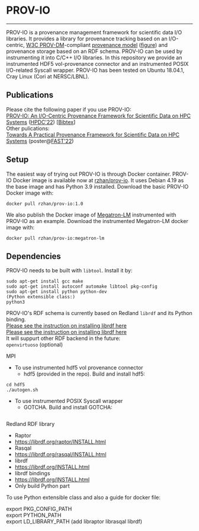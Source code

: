 # PROV-IO

---
PROV-IO is a provenance management framework for scientific data I/O libraries. It provides a library for provenance tracking based on an I/O-centric, [W3C PROV-DM](https://www.w3.org/TR/prov-dm/)-compliant [provenance model](https://github.com/hpc-io/prov-io/blob/master/provio_ontology.ttl) ([figure](https://github.com/hpc-io/prov-io/blob/master/doc/provio-latest.png)) and provenance storage based on an RDF schema. PROV-IO can be used by instrumenting it into C/C++ I/O libraries. In this repository we provide an instrumented HDF5 vol-provenance connector and an instrumented POSIX I/O-related Syscall wrapper. PROV-IO has been tested on Ubuntu 18.04.1, Cray Linux (Cori at NERSC/LBNL).

## Publications
Please cite the following paper if you use PROV-IO:  <br /> 
[PROV-IO: An I/O-Centric Provenance Framework for Scientific Data on HPC Systems]([https://www.hpdc.org/2022/](https://dl.acm.org/doi/10.1145/3502181.3531477)) ([HPDC'22](https://www.hpdc.org/2022/)) [[Bibtex]()] <br /> 
Other pulications:  <br /> 
[Towards A Practical Provenance Framework for Scientific Data on HPC Systems](https://github.com/hpc-io/prov-io/blob/master/doc/FAST_22_WiP_PROV-IO.pdf) (poster@[FAST'22](https://www.usenix.org/conference/fast22)) <br />

## Setup
The easiest way of trying out PROV-IO is through Docker container. PROV-IO Docker image is available now at [rzhan/prov-io](https://hub.docker.com/repository/docker/rzhan/prov-io). It uses Debian 4.19 as the base image and has Python 3.9 installed. Download the basic PROV-IO Docker image with:
```
docker pull rzhan/prov-io:1.0
```
We also publish the Docker image of [Megatron-LM](https://github.com/NVIDIA/Megatron-LM) instrumented with PROV-IO as an example. Download the instrumented Megatron-LM docker image with:
```
docker pull rzhan/prov-io:megatron-lm
```

## Dependencies
PROV-IO needs to be built with ```libtool```. Install it by: <br /> 
```
sudo apt-get install gcc make
sudo apt-get install autoconf automake libtool pkg-config
sudo apt-get install python python-dev
(Python extensible class:)
python3
```
PROV-IO's RDF schema is currently based on Redland ```librdf``` and its Python binding. <br /> 
[Please see the instruction on installing librdf here](https://librdf.org/INSTALL.html) <br /> 
[Please see the instruction on installing librdf here](https://librdf.org/bindings/) <br /> 
It will suppurt other RDF backend in the future: <br /> 
```openvirtuoso``` (optional) <br /> 

MPI <br /> 

- To use instrumented hdf5 vol provenance connector
  - hdf5 (provided in the repo). Build and install hdf5:
```
cd hdf5
./autogen.sh
```

- To use instrumented POSIX Syscall wrapper
  - GOTCHA. Build and install GOTCHA:
```
```

Redland RDF library <br />

- Raptor
 - https://librdf.org/raptor/INSTALL.html
- Rasqal
 - https://librdf.org/rasqal/INSTALL.html
- librdf
 - https://librdf.org/INSTALL.html
- librdf bindings
 - https://librdf.org/INSTALL.html
 - Only build Python part

To use Python extensible class and also a guide for docker file: <br />  

export PKG_CONFIG_PATH <br /> 
export PYTHON_PATH <br /> 
export LD_LIBRARY_PATH (add libraptor librasqal librdf)<br /> 
